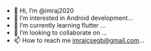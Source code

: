 - 👋 Hi, I’m @imraj2020
- 👀 I’m interested in Android development...
- 🌱 I’m currently learning flutter ...
- 💞️ I’m looking to collaborate on ...
- 📫 How to reach me imrajcsegb@gmail.com...

<!---
imraj2020/imraj2020 is a ✨ special ✨ repository because its `README.md` (this file) appears on your GitHub profile.
You can click the Preview link to take a look at your changes.
--->
